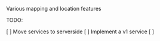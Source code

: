Various mapping and location features

TODO:

[ ] Move services to serverside
[ ] Implement a v1 service
[ ] 